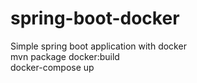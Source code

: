 # spring-boot-docker
Simple spring boot application with docker<br />
mvn  package docker:build<br />
docker-compose up
